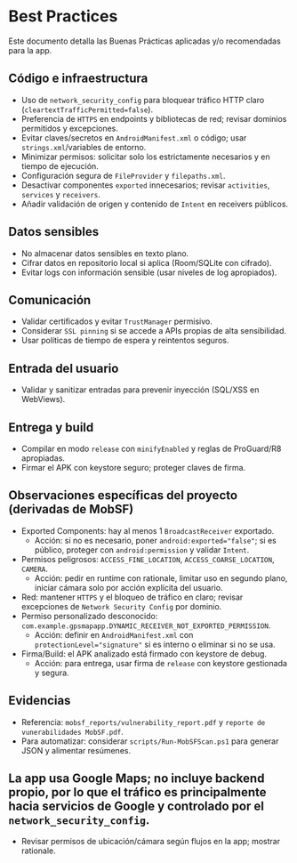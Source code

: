 # Best Practices

Este documento detalla las Buenas Prácticas aplicadas y/o recomendadas para la app.

## Código e infraestructura
- Uso de `network_security_config` para bloquear tráfico HTTP claro (`cleartextTrafficPermitted=false`).
- Preferencia de `HTTPS` en endpoints y bibliotecas de red; revisar dominios permitidos y excepciones.
- Evitar claves/secretos en `AndroidManifest.xml` o código; usar `strings.xml`/variables de entorno.
- Minimizar permisos: solicitar solo los estrictamente necesarios y en tiempo de ejecución.
- Configuración segura de `FileProvider` y `filepaths.xml`.
- Desactivar componentes `exported` innecesarios; revisar `activities`, `services` y `receivers`.
- Añadir validación de origen y contenido de `Intent` en receivers públicos.

## Datos sensibles
- No almacenar datos sensibles en texto plano.
- Cifrar datos en repositorio local si aplica (Room/SQLite con cifrado).
- Evitar logs con información sensible (usar niveles de log apropiados).

## Comunicación
- Validar certificados y evitar `TrustManager` permisivo.
- Considerar `SSL pinning` si se accede a APIs propias de alta sensibilidad.
- Usar políticas de tiempo de espera y reintentos seguros.

## Entrada del usuario
- Validar y sanitizar entradas para prevenir inyección (SQL/XSS en WebViews).

## Entrega y build
- Compilar en modo `release` con `minifyEnabled` y reglas de ProGuard/R8 apropiadas.
- Firmar el APK con keystore seguro; proteger claves de firma.

## Observaciones específicas del proyecto (derivadas de MobSF)
- Exported Components: hay al menos 1 `BroadcastReceiver` exportado.
  - Acción: si no es necesario, poner `android:exported="false"`; si es público, proteger con `android:permission` y validar `Intent`.
- Permisos peligrosos: `ACCESS_FINE_LOCATION`, `ACCESS_COARSE_LOCATION`, `CAMERA`.
  - Acción: pedir en runtime con rationale, limitar uso en segundo plano, iniciar cámara solo por acción explícita del usuario.
- Red: mantener `HTTPS` y el bloqueo de tráfico en claro; revisar excepciones de `Network Security Config` por dominio.
- Permiso personalizado desconocido: `com.example.gpsmapapp.DYNAMIC_RECEIVER_NOT_EXPORTED_PERMISSION`.
  - Acción: definir en `AndroidManifest.xml` con `protectionLevel="signature"` si es interno o eliminar si no se usa.
- Firma/Build: el APK analizado está firmado con keystore de debug.
  - Acción: para entrega, usar firma de `release` con keystore gestionada y segura.

## Evidencias
- Referencia: `mobsf_reports/vulnerability_report.pdf` y `reporte de vunerabilidades MobSF.pdf`.
- Para automatizar: considerar `scripts/Run-MobSFScan.ps1` para generar JSON y alimentar resúmenes.

## La app usa Google Maps; no incluye backend propio, por lo que el tráfico es principalmente hacia servicios de Google y controlado por el `network_security_config`.
- Revisar permisos de ubicación/cámara según flujos en la app; mostrar rationale.
